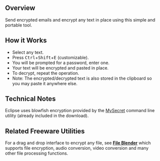## Overview

Send encrypted emails and encrypt any text in place using this simple and 
portable tool.

## How it Works

- Select any text.
- Press <kbd>Ctrl</kbd>+<kbd>Shift</kbd>+<kbd>E</kbd> (customizable).
- You will be prompted for a password, enter one.
- Your text will be encrypted and pasted in place.
- To decrypt, repeat the operation.
- Note: The encrypted/decrypted text is also stored in the clipboard so you 
  may paste it anywhere else.

## Technical Notes

Eclipse uses blowfish encryption provided by the
[MySecret](http://www.di-mgt.com.au/mysecret.html)
command line utility (already included in the download).

## Related Freeware Utilities

For a drag and drop interface to encrypt any file, see
**[File Blender](/software/file-blender)**
which supports file encryption, audio conversion, video conversion and many
other file processing functions.
